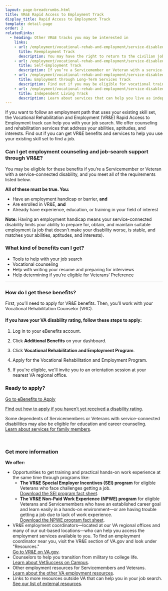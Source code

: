```yaml
---
layout: page-breadcrumbs.html
title: VR&E Rapid Access to Employment Track
display_title: Rapid Access to Employment Track
template: detail-page
order: 2
relatedlinks:
  - heading: Other VR&E tracks you may be interested in
    links:
    - url: /employment/vocational-rehab-and-employment/service-disabled/return-to-job/
      title: Reemployment Track
      description: You may have the right to return to the civilian job you held before activating. Find out how we can help with this process.
    - url: /employment/vocational-rehab-and-employment/service-disabled/small-business-training/
      title: Self-Employment Track
      description: If you’re a Servicemember or Veteran with a service-connected disability, find out how we can help you start your own business.
    - url: /employment/vocational-rehab-and-employment/service-disabled/new-skills/
      title: Employment through Long-Term Services Track
      description: Find out if you may be eligible for vocational training to help you develop new job skills.
    - url: /employment/vocational-rehab-and-employment/service-disabled/independent-living/
      title: Independent Living Track
      description: Learn about services that can help you live as independently as possible if you can't return to work right away.
---
```


<div class="va-introtext">

If you want to follow an employment path that uses your existing skill set, the Vocational Rehabilitation and Employment (VR&amp;E) Rapid Access to Employment track can help you with your job search. We offer counseling and rehabilitation services that address your abilities, aptitudes, and interests. Find out if you can get VR&amp;E benefits and services to help you use your existing skill set to find a job.

</div>

<div class="feature" markdown="1">

### Can I get employment counseling and job-search support through VR&amp;E?

You may be eligible for these benefits if you’re a Servicemember or Veteran with a service-connected disability, and you meet all of the requirements listed below.

**All of these must be true. You:**
- Have an employment handicap or barrier, **and**
- Are enrolled in VR&E, **and**
- Already have experience, education, or training in your field of interest

**Note:** Having an employment handicap means your service-connected disability limits your ability to  prepare for, obtain, and maintain suitable employment (a job that doesn’t make your disability worse, is stable, and matches your abilities, aptitudes, and interests).

</div>

### What kind of benefits can I get?

- Tools to help with your job search
- Vocational counseling
- Help with writing your resume and preparing for interviews
- Help determining if you’re eligible for Veterans’ Preference

<hr>

### How do I get these benefits?

First, you’ll need to apply for VR&E benefits. Then, you’ll work with your Vocational Rehabilitation Counselor (VRC).

#### If you have your VA disability rating, follow these steps to apply:

<ol class="process">

<li class="process-step list-one">

Log in to your eBenefits account.

</li>

<li class="process-step list-two">

Click **Additional Benefits** on your dashboard.

</li>

<li class="process-step list-three">

Click **Vocational Rehabilitation and Employment Program**.

</li>

<li class="process-step list-four">

Apply for the Vocational Rehabilitation and Employment Program.

</li>

<li class="process-step list-five">

If you're eligible, we'll invite you to an orientation session at your nearest VA regional office.

</li>
</ol>

### Ready to apply?

<a class="usa-button-primary va-button-primary" href="https://www.ebenefits.va.gov/ebenefits/about/feature?feature=vocational-rehabilitation-and-employment">Go to eBenefits to Apply</a>

[Find out how to apply if you haven’t yet received a disability rating](/employment/vocational-rehab-and-employment/apply-vre#servicemember-not-received-rating).

Some dependents of Servicemembers or Veterans with service-connected disabilities may also be eligible for education and career counseling. <br>
[Learn about services for family members](/employment/vocational-rehab-and-employment/family-members/).

<br>

### Get more information

**We offer:**

- Opportunities to get training and practical hands-on work experience at the same time through programs like:
  - **The VR&E Special Employer Incentives (SEI) program** for eligible Veterans who face challenges getting a job. <br>
  [Download the SEI program fact sheet](https://benefits.va.gov/BENEFITS/factsheets/vocrehab/SpecialEmployerIncentive.pdf).
  - **The VR&E Non-Paid Work Experience (NPWE) program** for eligible Veterans and Servicemembers who have an established career goal and learn easily in a hands-on environment—or are having trouble getting a job due to lack of work experience. <br>
  [Download the NPWE program fact sheet](https://benefits.va.gov/BENEFITS/factsheets/vocrehab/Non-paidWorkExperience.pdf).
- VR&E employment coordinators—located at our VA regional offices and many of our out-based locations—who can help you access the employment services available to you. To find an employment coordinator near you, visit the VR&E section of VA.gov and look under "Resources." <br>
[Go to VR&E on VA.gov](https://www.benefits.va.gov/vocrehab/).
- Counselors to help you transition from military to college life. <br>
[Learn about VetSuccess on Campus](/employment/vocational-rehab-and-employment/vetsuccess/).
- Other employment resources for Servicemembers and Veterans. <br>
[Learn about the other VA employment resources](/employment/job-seekers/employment-support/).
- Links to more resources outside VA that can help you in your job search. <br>
[See our list of external resources](/employment/vocational-rehab-and-employment/external-resources/).
